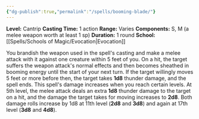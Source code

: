 ```yaml
---
{"dg-publish":true,"permalink":"/spells/booming-blade/"}
---
```


**Level:** Cantrip
**Casting Time:** 1 action
**Range:** Varies
**Components:** S, M (a melee weapon worth at least 1 sp)
**Duration:** 1 round
**School:** [[Spells/Schools of Magic/Evocation\|Evocation]]

You brandish the weapon used in the spell's casting and make a melee attack with it against one creature within 5 feet of you. On a hit, the target suffers the weapon attack's normal effects and then becomes sheathed in booming energy until the start of your next turn. If the target willingly moves 5 feet or more before then, the target takes **1d8** thunder damage, and the spell ends.
This spell's damage increases when you reach certain levels. At 5th level, the melee attack deals an extra **1d8** thunder damage to the target on a hit, and the damage the target takes for moving increases to **2d8**. Both damage rolls increase by 1d8 at 11th level (**2d8** and **3d8**) and again at 17th level (**3d8** and **4d8**).